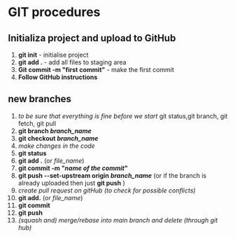 # GIT procedures

## Initializa project and upload to GitHub

1. **git init** - initialise project
2. **git add .**  - add all files to staging area
3. **Git commit -m "first commit"** - make the first commit
4. **Follow GitHub instructions**

## new branches
1. *to be sure that everything is fine before we start* git status,git branch, git fetch, git pull 
2. **git branch *branch_name***
3. **git checkout *branch_name***
4. *make changes in the code*
5. **git status**
6. **git add .** (or *file_name*)
7. **git commit -m "*name of the commit*"**
8. **git push --set-upstream origin *branch_name*** (or if the branch is already uploaded then just **git push** )
9. *create pull request on gitHub (to check for possible conflicts)*
10. **git add.** (or *file_name*)
11. **git commit**
12. **git push**
13. *(squash and) merge/rebase into main branch and delete (through git hub)* 
